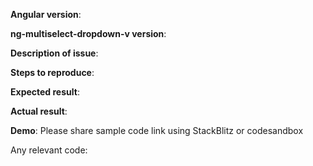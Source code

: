 
**Angular version**:

**ng-multiselect-dropdown-v version**:

**Description of issue**:

**Steps to reproduce**:

**Expected result**:

**Actual result**:

**Demo**: Please share sample code link using StackBlitz or codesandbox

Any relevant code:
```

```